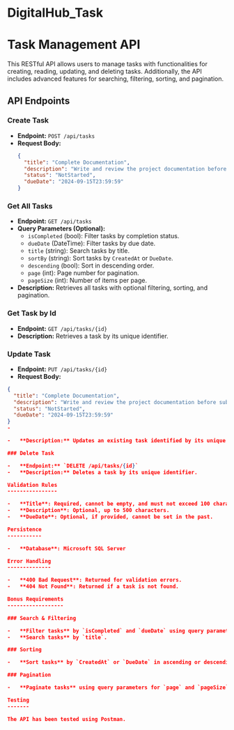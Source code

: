 # DigitalHub_Task

# Task Management API

This RESTful API allows users to manage tasks with functionalities for creating, reading, updating, and deleting tasks. Additionally, the API includes advanced features for searching, filtering, sorting, and pagination.

## API Endpoints

### Create Task
- **Endpoint:** `POST /api/tasks`
- **Request Body:**
  ```json
  {
    "title": "Complete Documentation",
    "description": "Write and review the project documentation before submission.",
    "status": "NotStarted",
    "dueDate": "2024-09-15T23:59:59"
  }

### Get All Tasks

-   **Endpoint:** `GET /api/tasks`
-   **Query Parameters (Optional):**
    -   `isCompleted` (bool): Filter tasks by completion status.
    -   `dueDate` (DateTime): Filter tasks by due date.
    -   `title` (string): Search tasks by title.
    -   `sortBy` (string): Sort tasks by `CreatedAt` or `DueDate`.
    -   `descending` (bool): Sort in descending order.
    -   `page` (int): Page number for pagination.
    -   `pageSize` (int): Number of items per page.
-   **Description:** Retrieves all tasks with optional filtering, sorting, and pagination.

### Get Task by Id

-   **Endpoint:** `GET /api/tasks/{id}`
-   **Description:** Retrieves a task by its unique identifier.

### Update Task

-   **Endpoint:** `PUT /api/tasks/{id}`
-   **Request Body:**
  ```json
  {
    "title": "Complete Documentation",
    "description": "Write and review the project documentation before submission.",
    "status": "NotStarted",
    "dueDate": "2024-09-15T23:59:59"
  }
-  

-   **Description:** Updates an existing task identified by its unique identifier. The request body should include the updated `Title`, `Description`, `Status`, and `DueDate`.

### Delete Task

-   **Endpoint:** `DELETE /api/tasks/{id}`
-   **Description:** Deletes a task by its unique identifier.

Validation Rules
----------------

-   **Title**: Required, cannot be empty, and must not exceed 100 characters.
-   **Description**: Optional, up to 500 characters.
-   **DueDate**: Optional, if provided, cannot be set in the past.

Persistence
-----------

-   **Database**: Microsoft SQL Server

Error Handling
--------------

-   **400 Bad Request**: Returned for validation errors.
-   **404 Not Found**: Returned if a task is not found.

Bonus Requirements
------------------

### Search & Filtering

-   **Filter tasks** by `isCompleted` and `dueDate` using query parameters.
-   **Search tasks** by `title`.

### Sorting

-   **Sort tasks** by `CreatedAt` or `DueDate` in ascending or descending order.

### Pagination

-   **Paginate tasks** using query parameters for `page` and `pageSize`.

Testing
-------

The API has been tested using Postman.

